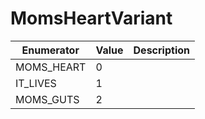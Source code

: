 # MomsHeartVariant

| Enumerator  | Value | Description |
| ----------- | ----- | ----------- |
| MOMS\_HEART | 0     |             |
| IT\_LIVES   | 1     |             |
| MOMS\_GUTS  | 2     |             |
